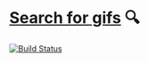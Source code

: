 # [Search for gifs](https://search-gifs.herokuapp.com/) :mag:
[![Build Status](https://travis-ci.org/gminova/search-gifs.svg?branch=master)](https://travis-ci.org/gminova/search-gifs)
